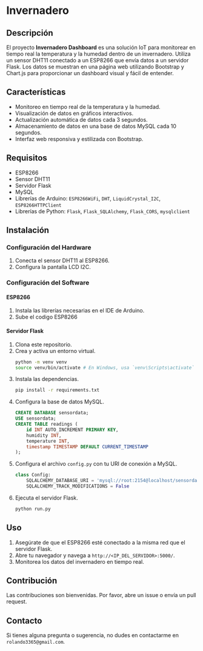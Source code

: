 # Invernadero

## Descripción
El proyecto **Invernadero Dashboard** es una solución IoT para monitorear en tiempo real la temperatura y la humedad dentro de un invernadero. Utiliza un sensor DHT11 conectado a un ESP8266 que envía datos a un servidor Flask. Los datos se muestran en una página web utilizando Bootstrap y Chart.js para proporcionar un dashboard visual y fácil de entender.

## Características
- Monitoreo en tiempo real de la temperatura y la humedad.
- Visualización de datos en gráficos interactivos.
- Actualización automática de datos cada 3 segundos.
- Almacenamiento de datos en una base de datos MySQL cada 10 segundos.
- Interfaz web responsiva y estilizada con Bootstrap.

## Requisitos
- ESP8266
- Sensor DHT11
- Servidor Flask
- MySQL
- Librerías de Arduino: `ESP8266WiFi`, `DHT`, `LiquidCrystal_I2C`, `ESP8266HTTPClient`
- Librerías de Python: `Flask`, `Flask_SQLAlchemy`, `Flask_CORS`, `mysqlclient`

## Instalación

### Configuración del Hardware
1. Conecta el sensor DHT11 al ESP8266.
2. Configura la pantalla LCD I2C.

### Configuración del Software

#### ESP8266
1. Instala las librerías necesarias en el IDE de Arduino.
2. Sube el codigo ESP8266 


#### Servidor Flask
1. Clona este repositorio.
2. Crea y activa un entorno virtual.
    ```bash
    python -m venv venv
    source venv/bin/activate # En Windows, usa `venv\Scripts\activate`
    ```
3. Instala las dependencias.
    ```bash
    pip install -r requirements.txt
    ```
4. Configura la base de datos MySQL.
    ```sql
    CREATE DATABASE sensordata;
    USE sensordata;
    CREATE TABLE readings (
        id INT AUTO_INCREMENT PRIMARY KEY,
        humidity INT,
        temperature INT,
        timestamp TIMESTAMP DEFAULT CURRENT_TIMESTAMP
    );
    ```
5. Configura el archivo `config.py` con tu URI de conexión a MySQL.
    ```python
    class Config:
        SQLALCHEMY_DATABASE_URI = 'mysql://root:2154@localhost/sensordata'
        SQLALCHEMY_TRACK_MODIFICATIONS = False
    ```
6. Ejecuta el servidor Flask.
    ```bash
    python run.py
    ```

## Uso
1. Asegúrate de que el ESP8266 esté conectado a la misma red que el servidor Flask.
2. Abre tu navegador y navega a `http://<IP_DEL_SERVIDOR>:5000/`.
3. Monitorea los datos del invernadero en tiempo real.

## Contribución
Las contribuciones son bienvenidas. Por favor, abre un issue o envía un pull request.

## Contacto
Si tienes alguna pregunta o sugerencia, no dudes en contactarme en `rolando3365@gmail.com`.
